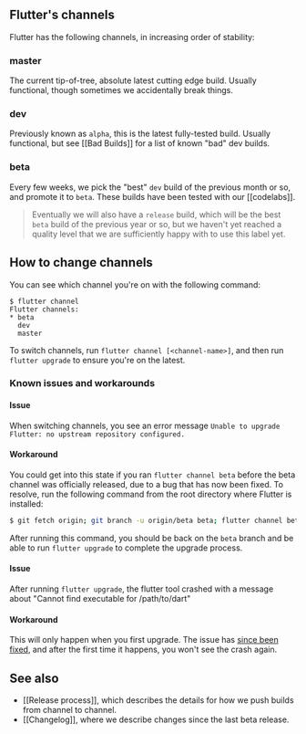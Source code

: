 ## Flutter's channels

Flutter has the following channels, in increasing order of stability:

### master

The current tip-of-tree, absolute latest cutting edge build. Usually functional, though sometimes we accidentally break things.

### dev

Previously known as `alpha`, this is the latest fully-tested build. Usually functional, but see [[Bad Builds]] for a list of known "bad" dev builds.

### beta

Every few weeks, we pick the "best" `dev` build of the previous month or so, and promote it to `beta`. These builds have been tested with our [[codelabs]].

> Eventually we will also have a `release` build, which will be the best `beta` build of the previous year or so, but we haven't yet reached a quality level that we are sufficiently happy with to use this label yet.

## How to change channels

You can see which channel you're on with the following command:

```
$ flutter channel
Flutter channels:
* beta
  dev
  master
```

To switch channels, run `flutter channel [<channel-name>]`, and then run `flutter upgrade` to ensure you're on the latest.

### Known issues and workarounds

#### Issue

When switching channels, you see an error message `Unable to upgrade Flutter: no upstream repository configured.` 

#### Workaround

You could get into this state if you ran `flutter channel beta` before the beta channel was officially released, due to a bug that has now been fixed. To resolve, run the following command from the root directory where Flutter is installed:
```bash
$ git fetch origin; git branch -u origin/beta beta; flutter channel beta 
```  
After running this command, you should be back on the `beta` branch and be able to run `flutter upgrade` to complete the upgrade process.

#### Issue

After running `flutter upgrade`, the flutter tool crashed with a message about "Cannot find executable for /path/to/dart"

#### Workaround

This will only happen when you first upgrade.  The issue has [since been fixed](https://github.com/flutter/flutter/pull/14353#discussion_r170812774), and after the first time it happens, you won't see the crash again.

## See also

* [[Release process]], which describes the details for how we push builds from channel to channel.
* [[Changelog]], where we describe changes since the last beta release.